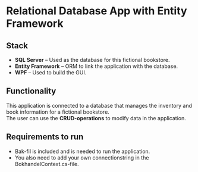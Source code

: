 # Relational Database App with Entity Framework
## **Stack**
- **SQL Server** – Used as the database for this fictional bookstore.
- **Entity Framework** – ORM to link the application with the database.
- **WPF** – Used to build the GUI.

## Functionality

This application is connected to a database that manages the inventory and book information for a fictional bookstore. <br>
The user can use the **CRUD-operations** to modify data in the application.

## Requirements to run
- Bak-fil is included and is needed to run the application.
- You also need to add your own connectionstring in the BokhandelContext.cs-file. 
